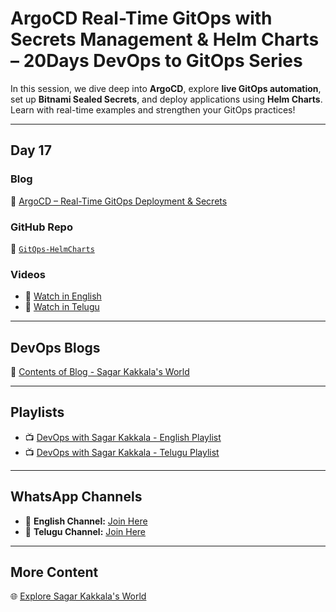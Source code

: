 
# **ArgoCD Real-Time GitOps with Secrets Management & Helm Charts – 20Days DevOps to GitOps Series**

In this session, we dive deep into **ArgoCD**, explore **live GitOps automation**, set up **Bitnami Sealed Secrets**, and deploy applications using **Helm Charts**. Learn with real-time examples and strengthen your GitOps practices!

---

## **Day 17**

### **Blog**  
🔗 [ArgoCD – Real-Time GitOps Deployment & Secrets](https://www.sagarkakkalasworld.com/2024/11/argocd.html)

### **GitHub Repo**  
📂 [`GitOps-HelmCharts`](https://github.com/sagarkakkalasworld/GitOps-HelmCharts)

### **Videos**
- 🎥 [Watch in English](https://youtu.be/pGvbkHYAqvw?feature=shared)  
- 🎥 [Watch in Telugu](https://youtu.be/TIrMxuQwV_I?feature=shared)

---

## **DevOps Blogs**  
📝 [Contents of Blog - Sagar Kakkala's World](https://www.sagarkakkalasworld.com/p/contents-of-blog-sagar-kakkalas-world.html)

---

## **Playlists**
- 📺 [DevOps with Sagar Kakkala - English Playlist](https://www.youtube.com/playlist?list=PLlMNTzKKV4R585f9o-Og8Cd4V9sc6w8yA)  
- 📺 [DevOps with Sagar Kakkala - Telugu Playlist](https://www.youtube.com/playlist?list=PLlMNTzKKV4R5AX7SfRrA6EQhuocVKhlnK)

---

## **WhatsApp Channels**
- 💬 **English Channel:** [Join Here](https://www.whatsapp.com/channel/0029VaynRs5Fy72JakyNOv3d)  
- 💬 **Telugu Channel:** [Join Here](https://www.whatsapp.com/channel/0029Vau5goh30LKSrJyOoS1f)

---

## **More Content**  
🌐 [Explore Sagar Kakkala's World](https://linktr.ee/sagar_kakkalas_world)
